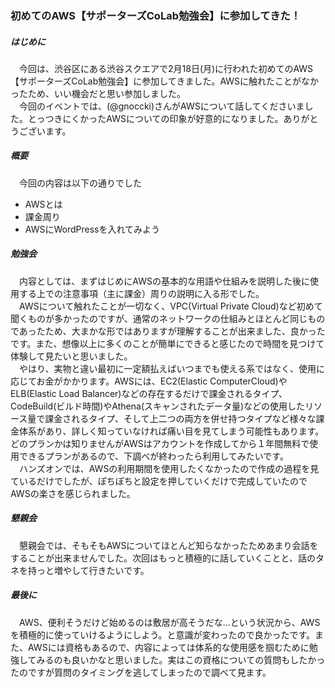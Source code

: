 ### 初めてのAWS【サポーターズCoLab勉強会】に参加してきた！
##### はじめに
　今回は、渋谷区にある渋谷スクエアで2月18日(月)に行われた初めてのAWS【サポーターズCoLab勉強会】に参加してきました。AWSに触れたことがなかったため、いい機会だと思い参加しました。<br>
　今回のイベントでは、(@gnoccki)さんがAWSについて話してくださいました。とっつきにくかったAWSについての印象が好意的になりました。ありがとうございます。
##### 概要
　今回の内容は以下の通りでした
* AWSとは
* 課金周り
* AWSにWordPressを入れてみよう


##### 勉強会
　内容としては、まずはじめにAWSの基本的な用語や仕組みを説明した後に使用する上での注意事項（主に課金）周りの説明に入る形でした。<br>
　AWSについて触れたことが一切なく、VPC(Virtual Private Cloud)など初めて聞くものが多かったのですが、通常のネットワークの仕組みとほとんど同じものであったため、大まかな形ではありますが理解することが出来ました、良かったです。また、想像以上に多くのことが簡単にできると感じたので時間を見つけて体験して見たいと思いました。<br>
　やはり、実物と違い最初に一定額払えばいつまでも使える系ではなく、使用に応じてお金がかかります。AWSには、EC2(Elastic ComputerCloud)やELB(Elastic Load Balancer)などの存在するだけで課金されるタイプ、CodeBuild(ビルド時間)やAthena(スキャンされたデータ量)などの使用したリソース量で課金されるタイプ、そして上二つの両方を併せ持つタイプなど様々な課金体系があり、詳しく知っていなければ痛い目を見てしまう可能性もあります。どのプランかは知りませんがAWSはアカウントを作成してから１年間無料で使用できるプランがあるので、下調べが終わったら利用してみたいです。<br>
　ハンズオンでは、AWSの利用期間を使用したくなかったので作成の過程を見ているだけでしたが、ぽちぽちと設定を押していくだけで完成していたのでAWSの楽さを感じられました。


##### 懇親会
　懇親会では、そもそもAWSについてほとんど知らなかったためあまり会話をすることが出来ませんでした。次回はもっと積極的に話していくことと、話のタネを持っと増やして行きたいです。

##### 最後に
　AWS、便利そうだけど始めるのは敷居が高そうだな...という状況から、AWSを積極的に使っていけるようにしよう。と意識が変わったので良かったです。また、AWSには資格もあるので、内容によっては体系的な使用感を掴むために勉強してみるのも良いかなと思いました。実はこの資格についての質問もしたかったのですが質問のタイミングを逃してしまったので調べて見ます。
　　
